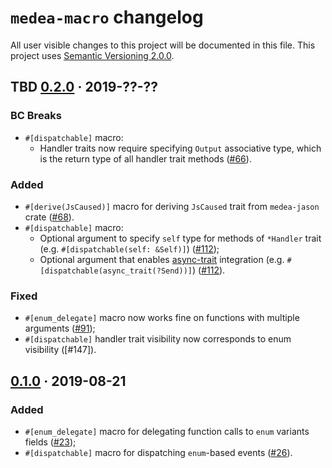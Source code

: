 `medea-macro` changelog
=======================

All user visible changes to this project will be documented in this file. This project uses [Semantic Versioning 2.0.0].




## TBD [0.2.0] · 2019-??-??
[0.2.0]: /../../tree/medea-macro-0.2.0/crates/medea-macro

### BC Breaks

- `#[dispatchable]` macro:
    - Handler traits now require specifying `Output` associative type, which is the return type of all handler trait methods ([#66]).

### Added

- `#[derive(JsCaused)]` macro for deriving `JsCaused` trait from `medea-jason` crate ([#68]).
- `#[dispatchable]` macro:
    - Optional argument to specify `self` type for methods of `*Handler` trait (e.g. `#[dispatchable(self: &Self)]`) ([#112]);
    - Optional argument that enables [async-trait] integration (e.g. `#[dispatchable(async_trait(?Send))]`) ([#112]).

### Fixed

- `#[enum_delegate]` macro now works fine on functions with multiple arguments ([#91]);
- `#[dispatchable]` handler trait visibility now corresponds to enum visibility ([#147]).

[#66]: /../../pull/66
[#68]: /../../pull/68
[#91]: /../../pull/91
[#112]: /../../pull/112




## [0.1.0] · 2019-08-21
[0.1.0]: /../../tree/medea-macro-0.1.0/crates/medea-macro

### Added

- `#[enum_delegate]` macro for delegating function calls to `enum` variants fields ([#23]);
- `#[dispatchable]` macro for dispatching `enum`-based events ([#26]).

[#23]: /../../pull/23
[#26]: /../../pull/26





[async-trait]: https://docs.rs/async-trait
[Semantic Versioning 2.0.0]: https://semver.org
